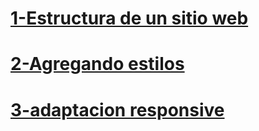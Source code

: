# [1-Estructura de un sitio web](https://github.com/LucianoCarr/Mercado-Liebre/tree/rama-1)

# [2-Agregando estilos](https://github.com/LucianoCarr/Mercado-Liebre/tree/rama-2)

# [3-adaptacion responsive](https://github.com/LucianoCarr/Mercado-Liebre/tree/rama-3)

